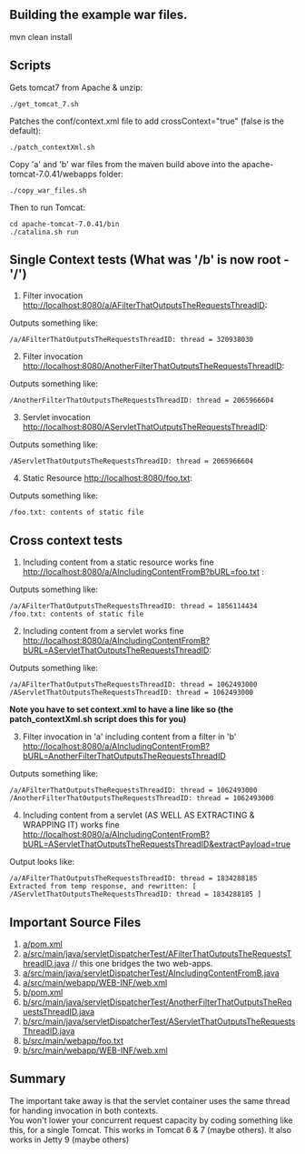 ## Building the example war files.

mvn clean install

## Scripts 

Gets tomcat7 from Apache & unzip:

    ./get_tomcat_7.sh

Patches the conf/context.xml file to add crossContext="true" (false is the default):

    ./patch_contextXml.sh

Copy 'a' and 'b' war files from the maven build above into the apache-tomcat-7.0.41/webapps folder:

    ./copy_war_files.sh

Then to run Tomcat:

    cd apache-tomcat-7.0.41/bin
	./catalina.sh run

## Single Context tests (What was '/b' is now root - '/')

1) Filter invocation [http://localhost:8080/a/AFilterThatOutputsTheRequestsThreadID](http://localhost:8080/a/AFilterThatOutputsTheRequestsThreadID):

Outputs something like:

    /a/AFilterThatOutputsTheRequestsThreadID: thread = 320938030

2) Filter invocation [http://localhost:8080/AnotherFilterThatOutputsTheRequestsThreadID](http://localhost:8080/AnotherFilterThatOutputsTheRequestsThreadID):

Outputs something like:

    /AnotherFilterThatOutputsTheRequestsThreadID: thread = 2065966604

3) Servlet invocation [http://localhost:8080/AServletThatOutputsTheRequestsThreadID](http://localhost:8080/AServletThatOutputsTheRequestsThreadID):

Outputs something like:

    /AServletThatOutputsTheRequestsThreadID: thread = 2065966604

4) Static Resource [http://localhost:8080/foo.txt](http://localhost:8080/foo.txt):

Outputs something like:

    /foo.txt: contents of static file

## Cross context tests

1) Including content from a static resource works fine [http://localhost:8080/a/AIncludingContentFromB?bURL=foo.txt](http://localhost:8080/a/AIncludingContentFromB?bURL=foo.txt) :

Outputs something like:

    /a/AFilterThatOutputsTheRequestsThreadID: thread = 1856114434
    /foo.txt: contents of static file

2) Including content from a servlet works fine [http://localhost:8080/a/AIncludingContentFromB?bURL=AServletThatOutputsTheRequestsThreadID](http://localhost:8080/a/AIncludingContentFromB?bURL=AServletThatOutputsTheRequestsThreadID):

Outputs something like:

    /a/AFilterThatOutputsTheRequestsThreadID: thread = 1062493000
    /AServletThatOutputsTheRequestsThreadID: thread = 1062493000

**Note you have to set context.xml to have a line like so (the patch_contextXml.sh script does this for you)**

3) Filter invocation in 'a' including content from a filter in 'b' [http://localhost:8080/a/AIncludingContentFromB?bURL=AnotherFilterThatOutputsTheRequestsThreadID](http://localhost:8080/a/AIncludingContentFromB?bURL=AnotherFilterThatOutputsTheRequestsThreadID)

Outputs something like:

    /a/AFilterThatOutputsTheRequestsThreadID: thread = 1062493000
    /AnotherFilterThatOutputsTheRequestsThreadID: thread = 1062493000
	

4) Including content from a servlet (AS WELL AS EXTRACTING & WRAPPING IT) works fine [http://localhost:8080/a/AIncludingContentFromB?bURL=AServletThatOutputsTheRequestsThreadID&extractPayload=true](http://localhost:8080/a/AIncludingContentFromB?bURL=AServletThatOutputsTheRequestsThreadID&extractPayload=true)

Output looks like:

    /a/AFilterThatOutputsTheRequestsThreadID: thread = 1834288185
    Extracted from temp response, and rewritten: [ /AServletThatOutputsTheRequestsThreadID: thread = 1834288185 ]
	
## Important Source Files

1. [a/pom.xml](a/pom.xml)
2. [a/src/main/java/servletDispatcherTest/AFilterThatOutputsTheRequestsThreadID.java](a/src/main/java/servletDispatcherTest/AFilterThatOutputsTheRequestsThreadID.java) // this one bridges the two web-apps.
3. [a/src/main/java/servletDispatcherTest/AIncludingContentFromB.java](a/src/main/java/servletDispatcherTest/AIncludingContentFromB.java)
4. [a/src/main/webapp/WEB-INF/web.xml](a/src/main/webapp/WEB-INF/web.xml)
5. [b/pom.xml](b/pom.xml)
6. [b/src/main/java/servletDispatcherTest/AnotherFilterThatOutputsTheRequestsThreadID.java](b/src/main/java/servletDispatcherTest/AnotherFilterThatOutputsTheRequestsThreadID.java)
7. [b/src/main/java/servletDispatcherTest/AServletThatOutputsTheRequestsThreadID.java](b/src/main/java/servletDispatcherTest/AServletThatOutputsTheRequestsThreadID.java)
8. [b/src/main/webapp/foo.txt](b/src/main/webapp/foo.txt)
9. [b/src/main/webapp/WEB-INF/web.xml](b/src/main/webapp/WEB-INF/web.xml)
	
## Summary	

The important take away is that the servlet container uses the same thread for handing invocation in both contexts.  
You won't lower your concurrent request capacity by coding something like this, for a single Tomcat. This works in Tomcat 6 & 7 (maybe others). It also works in Jetty 9 (maybe others)
